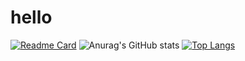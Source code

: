 # hello

[![Readme Card](https://github-readme-stats.vercel.app/api/pin/?username=anuraghazra&repo=github-readme-stats)](https://github.com/anuraghazra/github-readme-stats)
![Anurag's GitHub stats](https://github-readme-stats.vercel.app/api?username=54linxiu&show_icons=true&theme=radical)
[![Top Langs](https://github-readme-stats.vercel.app/api/top-langs/?username=54linxiu&langs_count=8&theme=radical)](https://github.com/anuraghazra/github-readme-stats)


